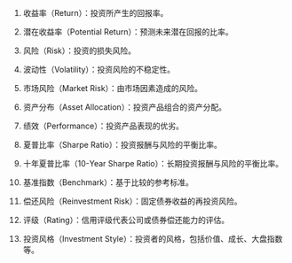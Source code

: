 

1. 收益率（Return）：投资所产生的回报率。

2. 潜在收益率（Potential Return）：预测未来潜在回报的比率。

3. 风险（Risk）：投资的损失风险。

4. 波动性（Volatility）：投资风险的不稳定性。

5. 市场风险（Market Risk）：由市场因素造成的风险。

6. 资产分布（Asset Allocation）：投资产品组合的资产分配。

7. 绩效（Performance）：投资产品表现的优劣。

8. 夏普比率（Sharpe Ratio）：投资报酬与风险的平衡比率。

9. 十年夏普比率（10-Year Sharpe Ratio）：长期投资报酬与风险的平衡比率。

10. 基准指数（Benchmark）：基于比较的参考标准。

11. 偿还风险（Reinvestment Risk）：固定债券收益的再投资风险。

12. 评级（Rating）：信用评级代表公司或债券偿还能力的评估。

13. 投资风格（Investment Style）：投资者的风格，包括价值、成长、大盘指数等。